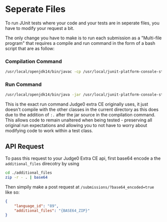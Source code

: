 # Seperate Files

To run JUnit tests where your code and your tests are in seperate files, you have to modify your request a bit.

 The only change you have to make is to run each submission as a "Multi-file program" that requires a compile and run command in the form of a bash script that are as follow:

### Compilation Command
```bash
/usr/local/openjdk14/bin/javac -cp /usr/local/junit-platform-console-standalone-1.6.2/launcher.jar:. MainTest.java
```

### Run Command
```bash
/usr/local/openjdk14/bin/java -jar /usr/local/junit-platform-console-standalone-1.6.2/launcher.jar --disable-ansi-colors --disable-banner -cp . -c MainTest
```

This is the exact run command Judge0 extra CE originally uses, it just doesn't compile with the other classes in the current directory as this does due to the addition of `:.` after the jar source in the compilation command. This allows code to remain unaltered when being tested - preserving all original run expectations and allowing you to not have to worry about modifying code to work within a test class.

## API Request

To pass this request to your Judge0 Extra CE api, first base64 encode a the `additional_files` direcotry by using

```bash
cd ./additional_files
zip -r - . | base64
```

Then simpily make a post request at `/submissions/?base64_encoded=true` like so:

```json
{
    "language_id": "89",
    "additional_files": "{BASE64_ZIP}"
}
```